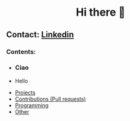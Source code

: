 <h1 align="center">Hi there 👋</h1>

## Contact: [Linkedin](https://www.linkedin.com/in/giuseppe-ferrara-link/)

### Contents:
<ul>
  <li><h3>Ciao</h3></li>
  <li>Hello</li>
</ul>


  - [Projects](#projects)
  - [Contributions (Pull requests)](#contributions)
  - [Programming](#programming)
  - [Other](#other)
 




